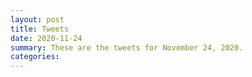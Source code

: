 ```yaml
---
layout: post
title: Tweets
date: 2020-11-24
summary: These are the tweets for November 24, 2020.
categories:
---
```


